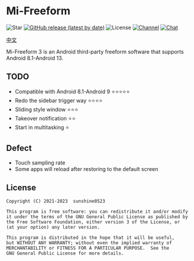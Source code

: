 # Mi-Freeform

![Star](https://img.shields.io/github/stars/sunshine0523/Mi-Freeform) [![GitHub release (latest by date)](https://img.shields.io/github/v/release/sunshine0523/Mi-FreeForm)](https://github.com/sunshine0523/Mi-Freeform/releases) ![License](https://img.shields.io/github/license/sunshine0523/Mi-Freeform) [![Channel](https://img.shields.io/badge/Follow-Telegram-blue.svg?logo=telegram)](https://t.me/+8M3IrjRFiPE2NGE9) [![Chat](https://img.shields.io/badge/Join-QQ%E9%A2%91%E9%81%93-red?logo=tencent-qq&logoColor=red)](https://qun.qq.com/qqweb/qunpro/share?_wv=3&_wwv=128&inviteCode=XKL1t&from=246610&biz=ka)

[中文](https://www.github.com/sunshine0523/Mi-Freeform/README_zh-CN.md)

Mi-Freeform 3 is an Android third-party freeform software that supports Android 8.1-Android 13.

## TODO

- Compatible with Android 8.1-Android 9 ⭐⭐⭐⭐⭐
- Redo the sidebar trigger way ⭐⭐⭐⭐
- Sliding style window ⭐⭐⭐
- Takeover notification ⭐⭐
- Start in multitasking ⭐

## Defect

- Touch sampling rate
- Some apps will reload after restoring to the default screen

## License

```
Copyright (C) 2021-2023  sunshine0523

This program is free software: you can redistribute it and/or modify
it under the terms of the GNU General Public License as published by
the Free Software Foundation, either version 3 of the License, or
(at your option) any later version.

This program is distributed in the hope that it will be useful,
but WITHOUT ANY WARRANTY; without even the implied warranty of
MERCHANTABILITY or FITNESS FOR A PARTICULAR PURPOSE.  See the
GNU General Public License for more details.
```